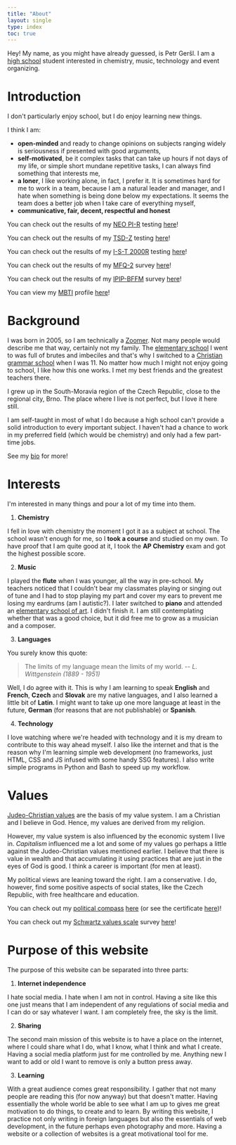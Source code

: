 ```yaml
---
title: "About"
layout: single
type: index
toc: true
---
```

Hey! My name, as you might have already guessed, is Petr Geršl. I am a [high school](https://www.cmgp.cz/) student interested in chemistry, music, technology and event organizing.


# Introduction
I don't particularly enjoy school, but I do enjoy learning new things. 

I think I am:
- **open-minded** and ready to change opinions on subjects ranging widely is seriousness if presented with good arguments,
- **self-motivated**, be it complex tasks that can take up hours if not days of my life, or simple short mundane repetitive tasks, I can always find something that interests me,
- **a loner**, I like working alone, in fact, I prefer it. It is sometimes hard for me to work in a team, because I am a natural leader and manager, and I hate when something is being done below my expectations. It seems the team does a better job when I take care of everything myself,
- **communicative, fair, decent, respectful and honest**

You can check out the results of my [NEO PI-R](https://en.wikipedia.org/wiki/Revised_NEO_Personality_Inventory) testing [here](/about/neo-pi-r)!

You can check out the results of my [TSD-Z](https://files.eric.ed.gov/fulltext/EJ854980.pdf) testing [here](/about/tsd-z)!

You can check out the results of my [I-S-T 2000R](https://de.wikipedia.org/wiki/I-S-T_2000R) testing [here](/about/i-s-t-2000r)!

You can check out the results of my [MFQ-2](https://yourmorals.org/) survey [here](/media/docs/mfq-2.pdf)!

You can check out the results of my [IPIP-BFFM](http://openpsychometrics.org/) survey [here](/media/docs/ipip-bffm.pdf)!

You can view my [MBTI](https://en.wikipedia.org/wiki/Myers%E2%80%93Briggs_Type_Indicator) profile [here](https://www.16personalities.com/profiles/09c3ad784e8fb)!

# Background

I was born in 2005, so I am technically a [Zoomer](https://en.wikipedia.org/wiki/Generation_Z). Not many people would describe me that way, certainly not my family. The [elementary school](https://www.zsmenin.cz/) I went to was full of brutes and imbeciles and that's why I switched to a [Christian grammar school](https://www.cmgp.cz/) when I was 11. No matter how much I might not enjoy going to school, I like how this one works. I met my best friends and the greatest teachers there.

I grew up in the South-Moravia region of the Czech Republic, close to the regional city, Brno. The place where I live is not perfect, but I love it here still.

I am self-taught in most of what I do because a high school can't provide a solid introduction to every important subject. I haven't had a chance to work in my preferred field (which would be chemistry) and only had a few part-time jobs.

See my [bio](/bio/) for more!

# Interests

I'm interested in many things and pour a lot of my time into them.

1. **Chemistry**

I fell in love with chemistry the moment I got it as a subject at school. The school wasn't enough for me, so I **took a course** and studied on my own. To have proof that I am quite good at it, I took the **AP Chemistry** exam and got the highest possible score.

2. **Music**

I played the **flute** when I was younger, all the way in pre-school. My teachers noticed that I couldn't bear my classmates playing or singing out of tune and I had to stop playing my part and cover my ears to prevent me losing my eardrums (am I autistic?). I later switched to **piano** and attended an [elementary school of art](http://zusvarhanicka.cz/). I didn't finish it. I am still contemplating whether that was a good choice, but it did free me to grow as a musician and a composer.

3. **Languages**

You surely know this quote:

> The limits of my language mean the limits of my world. -- *L. Wittgenstein (1889 - 1951)*

Well, I do agree with it. This is why I am learning to speak **English** and **French**, **Czech** and **Slovak** are my native languages, and I also learned a little bit of **Latin**. I might want to take up one more language at least in the future, **German** (for reasons that are not publishable) or **Spanish**.

4. **Technology**

I love watching where we're headed with technology and it is my dream to contribute to this way ahead myself. I also like the internet and that is the reason why I'm learning simple web development (no frameworks, just HTML, CSS and JS infused with some handy SSG features). I also write simple programs in Python and Bash to speed up my workflow.

# Values

[Judeo-Christian values](https://dennisprager.com/column/what-are-judeo-christian-values/) are the basis of my value system. I am a Christian and I believe in God. Hence, my values are derived from my religion.

However, my value system is also influenced by the economic system I live in. *Capitalism* influenced me a lot and some of my values go perhaps a little against the Judeo-Christian values mentioned earlier. I believe that there is value in wealth and that accumulating it using practices that are just in the eyes of God is good. I think a career is important (for men at least).

My political views are leaning toward the right. I am a conservative. I do, however, find some positive aspects of social states, like the Czech Republic, with free healthcare and education.

You can check out my [political compass](https://www.politicalcompass.org/) [here](/media/docs/political-compass.pdf) (or see the certificate [here](/media/docs/political-compass-soy.pdf))!

You can check out my [Schwartz values scale](https://en.wikipedia.org/wiki/Values_scale#Schwartz) survey [here](/media/docs/schwartz-values-scale.pdf)!

# Purpose of this website

The purpose of this website can be separated into three parts:

1. **Internet independence**

I hate social media. I hate when I am not in control. Having a site like this one just means that I am independent of any regulations of social media and I can do or say whatever I want. I am completely free, the sky is the limit. 

2. **Sharing**

The second main mission of this website is to have a place on the internet, where I could share what I do, what I know, what I think and what I create. Having a social media platform just for me controlled by me. Anything new I want to add or old I want to remove is only a button press away.

3. **Learning**

With a great audience comes great responsibility. I gather that not many people are reading this (for now anyway) but that doesn't matter. Having essentially the whole world be able to see what I am up to gives me great motivation to do things, to create and to learn. By writing this website, I practice not only writing in foreign languages but also the essentials of web development, in the future perhaps even photography and more. Having a website or a collection of websites is a great motivational tool for me.